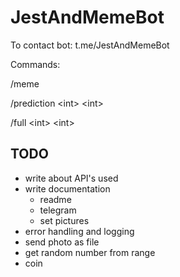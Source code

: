 # JestAndMemeBot

To contact bot: t.me/JestAndMemeBot

Commands: 

/meme 

/prediction \<int> \<int>

/full \<int> \<int>

## TODO
- write about API's used
- write documentation 
    -  readme
    -  telegram
    -  set pictures
- error handling and logging
- send photo as file
- get random number from range
- coin